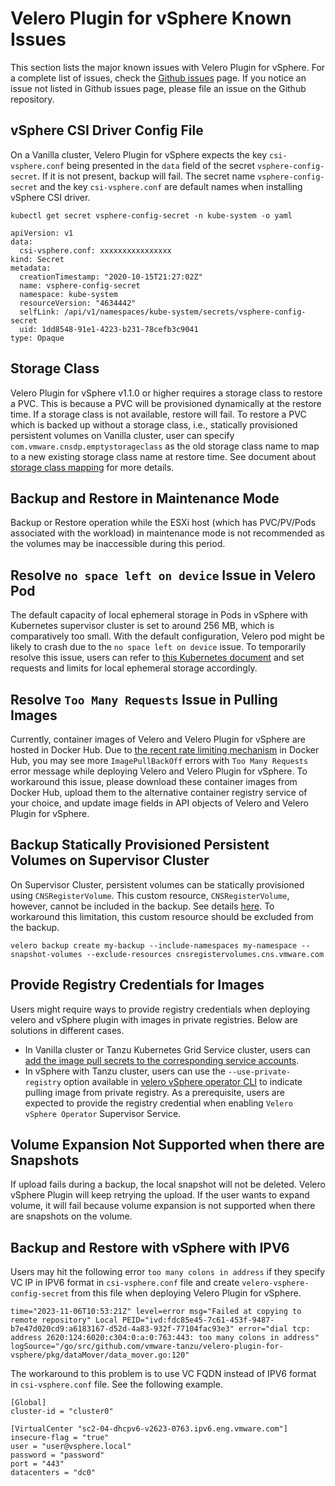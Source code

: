 # Velero Plugin for vSphere Known Issues

This section lists the major known issues with Velero Plugin for vSphere. For a complete list of issues, check the [Github issues](https://github.com/vmware-tanzu/velero-plugin-for-vsphere/issues) page. If you notice an issue not listed in Github issues page, please file an issue on the Github repository.

## vSphere CSI Driver Config File

On a Vanilla cluster, Velero Plugin for vSphere expects the key `csi-vsphere.conf` being presented in the `data` field of the secret `vsphere-config-secret`. If it is not present, backup will fail. The secret name `vsphere-config-secret` and the key `csi-vsphere.conf` are default names when installing vSphere CSI driver.

```
kubectl get secret vsphere-config-secret -n kube-system -o yaml

apiVersion: v1
data:
  csi-vsphere.conf: xxxxxxxxxxxxxxxx
kind: Secret
metadata:
  creationTimestamp: "2020-10-15T21:27:02Z"
  name: vsphere-config-secret
  namespace: kube-system
  resourceVersion: "4634442"
  selfLink: /api/v1/namespaces/kube-system/secrets/vsphere-config-secret
  uid: 1dd8548-91e1-4223-b231-78cefb3c9041
type: Opaque
```

## Storage Class

Velero Plugin for vSphere v1.1.0 or higher requires a storage class to restore a PVC. This is because a PVC will be provisioned dynamically at the restore time. If a storage class is not available, restore will fail. To restore a PVC which is backed up without a storage class, i.e., statically provisioned persistent volumes on Vanilla cluster, user can specify `com.vmware.cnsdp.emptystorageclass` as the old storage class name to map to a new existing storage class name at restore time. See document about [storage class mapping](storageclass-mapping.md) for more details.

## Backup and Restore in Maintenance Mode

Backup or Restore operation while the ESXi host (which has PVC/PV/Pods associated with the workload) in maintenance mode is not recommended as the volumes may be inaccessible during this period.

## Resolve `no space left on device` Issue in Velero Pod

The default capacity of local ephemeral storage in Pods in vSphere with Kubernetes supervisor cluster is set to around
256 MB, which is comparatively too small. With the default configuration, Velero pod might be likely to crash due to
the `no space left on device` issue. To temporarily resolve this issue, users can refer to
[this Kubernetes document](https://kubernetes.io/docs/concepts/configuration/manage-resources-containers/#setting-requests-and-limits-for-local-ephemeral-storage)
and set requests and limits for local ephemeral storage accordingly.

## Resolve `Too Many Requests` Issue in Pulling Images
Currently, container images of Velero and Velero Plugin for vSphere are hosted in Docker Hub.
Due to [the recent rate limiting mechanism](https://www.docker.com/increase-rate-limits) in Docker Hub, you may see
more `ImagePullBackOff` errors with `Too Many Requests` error message while deploying Velero
and Velero Plugin for vSphere. To workaround this issue, please download these container images from Docker Hub,
upload them to the alternative container registry service of your choice, and update image fields in API objects
of Velero and Velero Plugin for vSphere.

## Backup Statically Provisioned Persistent Volumes on Supervisor Cluster

On Supervisor Cluster, persistent volumes can be statically provisioned using `CNSRegisterVolume`. This custom resource, `CNSRegisterVolume`, however, cannot be included in the backup. See details [here](supervisor-notes.md). To workaround this limitation, this custom resource should be excluded from the backup.

```
velero backup create my-backup --include-namespaces my-namespace --snapshot-volumes --exclude-resources cnsregistervolumes.cns.vmware.com
```

## Provide Registry Credentials for Images

Users might require ways to provide registry credentials when deploying velero and vSphere plugin with images in private registries. Below are solutions in different cases.
* In Vanilla cluster or Tanzu Kubernetes Grid Service cluster, users can [add the image pull secrets to the corresponding service accounts](https://kubernetes.io/docs/tasks/configure-pod-container/configure-service-account/#add-image-pull-secret-to-service-account).
* In vSphere with Tanzu cluster, users can use the `--use-private-registry` option available in [velero vSphere operator CLI](velero-vsphere-operator-cli.md) to indicate pulling image from private registry. As a prerequisite, users are expected to provide the registry credential when enabling `Velero vSphere Operator` Supervisor Service.

## Volume Expansion Not Supported when there are Snapshots

If upload fails during a backup, the local snapshot will not be deleted. Velero vSphere Plugin will keep retrying the upload. If the user wants to expand volume, it will fail because volume expansion is not supported when there are snapshots on the volume.

## Backup and Restore with vSphere with IPV6

Users may hit the following error `too many colons in address` if they specify VC IP in IPV6 format in `csi-vsphere.conf` file and create `velero-vsphere-config-secret` from this file when deploying Velero Plugin for vSphere. 

```
time="2023-11-06T10:53:21Z" level=error msg="Failed at copying to remote repository" Local PEID="ivd:fdc85e45-7c61-453f-9487-b7e47d020cd9:a6183167-d52d-4a83-932f-77104fac93e3" error="dial tcp: address 2620:124:6020:c304:0:a:0:763:443: too many colons in address" logSource="/go/src/github.com/vmware-tanzu/velero-plugin-for-vsphere/pkg/dataMover/data_mover.go:120"
```
The workaround to this problem is to use VC FQDN instead of IPV6 format in `csi-vsphere.conf` file. See the following example.

```
[Global]
cluster-id = "cluster0"

[VirtualCenter "sc2-04-dhcpv6-v2623-0763.ipv6.eng.vmware.com"]
insecure-flag = "true"
user = "user@vsphere.local"
password = "password"
port = "443"
datacenters = "dc0"
```
